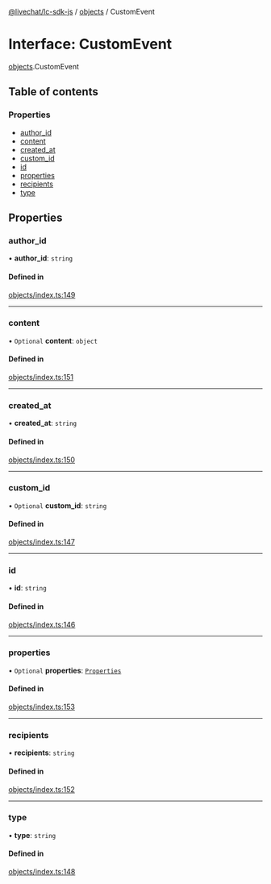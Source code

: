 [@livechat/lc-sdk-js](../README.md) / [objects](../modules/objects.md) / CustomEvent

# Interface: CustomEvent

[objects](../modules/objects.md).CustomEvent

## Table of contents

### Properties

- [author\_id](objects.CustomEvent.md#author_id)
- [content](objects.CustomEvent.md#content)
- [created\_at](objects.CustomEvent.md#created_at)
- [custom\_id](objects.CustomEvent.md#custom_id)
- [id](objects.CustomEvent.md#id)
- [properties](objects.CustomEvent.md#properties)
- [recipients](objects.CustomEvent.md#recipients)
- [type](objects.CustomEvent.md#type)

## Properties

### author\_id

• **author\_id**: `string`

#### Defined in

[objects/index.ts:149](https://github.com/livechat/lc-sdk-js/blob/11cc290/src/objects/index.ts#L149)

___

### content

• `Optional` **content**: `object`

#### Defined in

[objects/index.ts:151](https://github.com/livechat/lc-sdk-js/blob/11cc290/src/objects/index.ts#L151)

___

### created\_at

• **created\_at**: `string`

#### Defined in

[objects/index.ts:150](https://github.com/livechat/lc-sdk-js/blob/11cc290/src/objects/index.ts#L150)

___

### custom\_id

• `Optional` **custom\_id**: `string`

#### Defined in

[objects/index.ts:147](https://github.com/livechat/lc-sdk-js/blob/11cc290/src/objects/index.ts#L147)

___

### id

• **id**: `string`

#### Defined in

[objects/index.ts:146](https://github.com/livechat/lc-sdk-js/blob/11cc290/src/objects/index.ts#L146)

___

### properties

• `Optional` **properties**: [`Properties`](objects.Properties.md)

#### Defined in

[objects/index.ts:153](https://github.com/livechat/lc-sdk-js/blob/11cc290/src/objects/index.ts#L153)

___

### recipients

• **recipients**: `string`

#### Defined in

[objects/index.ts:152](https://github.com/livechat/lc-sdk-js/blob/11cc290/src/objects/index.ts#L152)

___

### type

• **type**: `string`

#### Defined in

[objects/index.ts:148](https://github.com/livechat/lc-sdk-js/blob/11cc290/src/objects/index.ts#L148)
